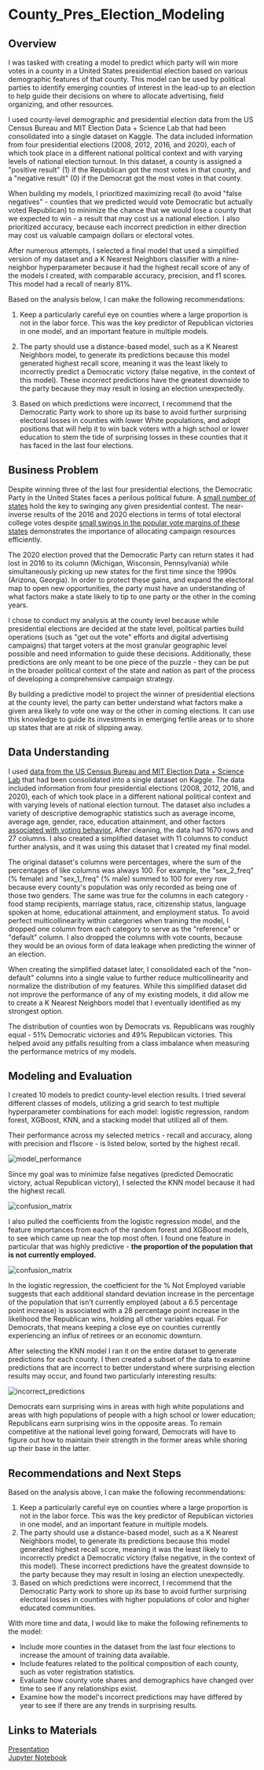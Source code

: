 # County_Pres_Election_Modeling

## Overview

I was tasked with creating a model to predict which party will win more votes in a county in a United States presidential election based on various demographic features of that county. This model can be used by political parties to identify emerging counties of interest in the lead-up to an election to help guide their decisions on where to allocate advertising, field organizing, and other resources.

I used county-level demographic and presidential election data from the US Census Bureau and MIT Election Data + Science Lab that had been consolidated into a single dataset on Kaggle. The data included information from four presidential elections (2008, 2012, 2016, and 2020), each of which took place in a different national political context and with varying levels of national election turnout. In this dataset, a county is assigned a "positive result" (1) if the Republican got the most votes in that county, and a "negative result" (0) if the Democrat got the most votes in that county.

When building my models, I prioritized maximizing recall (to avoid "false negatives" - counties that we predicted would vote Democratic but actually voted Republican) to minimize the chance that we would lose a county that we expected to win - a result that may cost us a national election. I also prioritized accuracy, because each incorrect prediction in either direction may cost us valuable campaign dollars or electoral votes.

After numerous attempts, I selected a final model that used a simplified version of my dataset and a K Nearest Neighbors classifier with a nine-neighbor hyperparameter because it had the highest recall score of any of the models I created, with comparable accuracy, precision, and f1 scores. This model had a recall of nearly 81%.

Based on the analysis below, I can make the following recommendations:

1. Keep a particularly careful eye on counties where a large proportion is not in the labor force. This was the key predictor of Republican victories in one model, and an important feature in multiple models.

2. The party should use a distance-based model, such as a K Nearest Neighbors model, to generate its predictions because this model generated highest recall score, meaning it was the least likely to incorrectly predict a Democratic victory (false negative, in the context of this model). These incorrect predictions have the greatest downside to the party because they may result in losing an election unexpectedly.

3. Based on which predictions were incorrect, I recommend that the Democratic Party work to shore up its base to avoid further surprising electoral losses in counties with lower White populations, and adopt positions that will help it to win back voters with a high school or lower education to stem the tide of surprising losses in these counties that it has faced in the last four elections.

## Business Problem

Despite winning three of the last four presidential elections, the Democratic Party in the United States faces a perilous political future. A [small number of states](https://www.cnn.com/2022/11/22/politics/2022-preview-2024-presidential-election/index.html) hold the key to swinging any given presidential contest. The near-inverse results of the 2016 and 2020 elections in terms of total electoral college votes despite [small swings in the popular vote margins of these states](https://www.washingtonpost.com/elections/election-results/president-2020/) demonstrates the importance of allocating campaign resources efficiently.

The 2020 election proved that the Democratic Party can return states it had lost in 2016 to its column (Michigan, Wisconsin, Pennsylvania) while simultaneously picking up new states for the first time since the 1990s (Arizona, Georgia). In order to protect these gains, and expand the electoral map to open new opportunities, the party must have an understanding of what factors make a state likely to tip to one party or the other in the coming years.

I chose to conduct my analysis at the county level because while presidential elections are decided at the state level, political parties build operations (such as "get out the vote" efforts and digital advertising campaigns) that target voters at the most granular geographic level possible and need information to guide these decisions. Additionally, these predictions are only meant to be one piece of the puzzle - they can be put in the broader political context of the state and nation as part of the process of developing a comprehensive campaign strategy. 

By building a predictive model to project the winner of presidential elections at the county level, the party can better understand what factors make a given area likely to vote one way or the other in coming elections. It can use this knowledge to guide its investments in emerging fertile areas or to shore up states that are at risk of slipping away.

## Data Understanding

I used [data from the US Census Bureau and MIT Election Data + Science Lab](https://www.kaggle.com/datasets/minhbtnguyen/us-census-for-election-predictions-20002020) that had been consolidated into a single dataset on Kaggle. The data included information from four presidential elections (2008, 2012, 2016, and 2020), each of which took place in a different national political context and with varying levels of national election turnout. The dataset also includes a variety of descriptive demographic statistics such as average income, average age, gender, race, education attainment, and other factors [associated with voting behavior.](https://www.icpsr.umich.edu/web/pages/instructors/setups/voting.html) After cleaning, the data had 1670 rows and 27 columns. I also created a simplified dataset with 11 columns to conduct further analysis, and it was using this dataset that I created my final model.

The original dataset's columns were percentages, where the sum of the percentages of like columns was always 100. For example, the "sex_2_freq" (% female) and "sex_1_freq" (% male) summed to 100 for every row because every county's population was only recorded as being one of those two genders. The same was true for the columns in each category - food stamp recipients, marriage status, race, citizenship status, language spoken at home, educational attainment, and employment status. To avoid perfect multicollinearity within categories when training the model, I dropped one column from each category to serve as the "reference" or "default" column. I also dropped the columns with vote counts, because they would be an ovious form of data leakage when predicting the winner of an election.

When creating the simplified dataset later, I consolidated each of the "non-default" columns into a single value to further reduce multicollinearity and normalize the distribution of my features. While this simplified dataset did not improve the performance of any of my existing models, it did allow me to create a K Nearest Neighbors model that I eventually identified as my strongest option.

The distribution of counties won by Democrats vs. Republicans was roughly equal - 51% Democratic victories and 49% Republican victories. This helped avoid any pitfalls resulting from a class imbalance when measuring the performance metrics of my models.

## Modeling and Evaluation
I created 10 models to predict county-level election results. I tried several different classes of models, utilizing a grid search to test multiple hyperparameter combinations for each model: logistic regression, random forest, XGBoost, KNN, and a stacking model that utilized all of them.

Their performance across my selected metrics - recall and accuracy, along with precision and f1score - is listed below, sorted by the highest recall.

![model_performance](images/model_performance_table.png)

Since my goal was to minimize false negatives (predicted Democratic victory, actual Republican victory), I selected the KNN model because it had the highest recall.

![confusion_matrix](images/confusion_matrix.png)

I also pulled the coefficients from the logistic regression model, and the feature importances from each of the random forest and XGBoost models, to see which came up near the top most often. I found one feature in particular that was highly predictive - **the proportion of the population that is not currently employed.**

![confusion_matrix](images/xgboost_featureimportance.png)

In the logistic regression, the coefficient for the % Not Employed variable suggests that each additional standard deviation increase in the percentage of the population that isn't currently employed (about a 6.5 percentage point increase) is associated with a 28 percentage point increase in the likelihood the Republican wins, holding all other variables equal. For Democrats, that means keeping a close eye on counties currently experiencing an influx of retirees or an economic downturn.

After selecting the KNN model I ran it on the entire dataset to generate predictions for each county. I then created a subset of the data to examine predictions that are incorrect to better understand where surprising election results may occur, and found two particularly interesting results:

![incorrect_predictions](images/surprising_results.png)

Democrats earn surprising wins in areas with high white populations and areas with high populations of people with a high school or lower education; Republicans earn surprising wins in the opposite areas. To remain competitive at the national level going forward, Democrats will have to figure out how to maintain their strength in the former areas while shoring up their base in the latter.

## Recommendations and Next Steps
Based on the analysis above, I can make the following recommendations:
1. Keep a particularly careful eye on counties where a large proportion is not in the labor force. This was the key predictor of Republican victories in one model, and an important feature in multiple models.
2. The party should use a distance-based model, such as a K Nearest Neighbors model, to generate its predictions because this model generated highest recall score, meaning it was the least likely to incorrectly predict a Democratic victory (false negative, in the context of this model). These incorrect predictions have the greatest downside to the party because they may result in losing an election unexpectedly.
3. Based on which predictions were incorrect, I recommend that the Democratic Party work to shore up its base to avoid further surprising electoral losses in counties with higher populations of color and higher educated communities.

With more time and data, I would like to make the following refinements to the model:
- Include more counties in the dataset from the last four elections to increase the amount of training data available.
- Include features related to the political composition of each county, such as voter registration statistics.
- Evaluate how county vote shares and demographics have changed over time to see if any relationships exist.
- Examine how the model's incorrect predictions may have differed by year to see if there are any trends in surprising results.

## Links to Materials
[Presentation](County_Level_Presidential_Predictions.pdf)  
[Jupyter Notebook](County_Pres_Election_Modeling.ipynb)